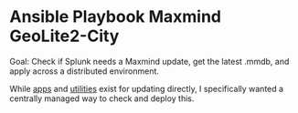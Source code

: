 # Ansible Playbook Maxmind GeoLite2-City 

Goal: Check if Splunk needs a Maxmind update, get the latest .mmdb, and apply across a distributed environment.

While [apps](https://splunkbase.splunk.com/app/5482/) and [utilities](https://github.com/maxmind/geoipupdate) exist for updating directly, I specifically wanted a centrally managed way to check and deploy this.